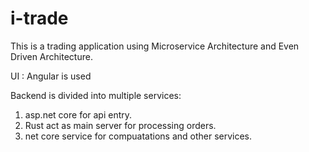 # i-trade

This is a trading application using Microservice Architecture and Even Driven Architecture.

UI :
Angular is used

Backend is divided into multiple services:
1. asp.net core for api entry.
2. Rust act as main server for processing orders.
3. net core service for compuatations and other services.
